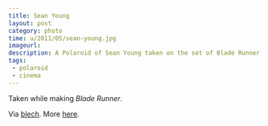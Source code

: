 ```yaml
---
title: Sean Young
layout: post
category: photo
time: u/2011/05/sean-young.jpg
imageurl: 
description: A Polaroid of Sean Young taken on the set of Blade Runner.
tags: 
 - polaroid
 - cinema
---
```


Taken while making _Blade Runner_.

Via [blech][1]. More [here][2].

[1]: http://notes.husk.org/post/5898394584/sean-young-blade-runner "Sean Young Blade Runner"
[2]: http://s94802126.onlinehome.us/msy/My_Albums_13-16/Pages/15._Polaroids.html#grid "Blade Runner Polaroids"
